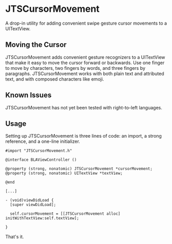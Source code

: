 JTSCursorMovement
=================

A drop-in utility for adding convenient swipe gesture cursor movements to a UITextView.

## Moving the Cursor

JTSCursorMovement adds convenient gesture recognizers to a UITextView that make it easy to move the cursor forward or backwards. Use one finger to move by characters, two fingers by words, and three fingers by paragraphs. JTSCursorMovement works with both plain text and attributed text, and with composed characters like emoji.

## Known Issues

JTSCursorMovement has not yet been tested with right-to-left languages.

## Usage

Setting up JTSCursorMovement is three lines of code: an import, a strong reference, and a one-line initializer.

```objc
#import "JTSCursorMovement.h"

@interface BLAViewController () 

@property (strong, nonatomic) JTSCursorMovement *cursorMovement;
@property (strong, nonatomic) UITextView *textView;

@end

[...]

- (void)viewDidLoad {
  [super viewDidLoad];
  
  self.cursorMovement = [[JTSCursorMovement alloc] initWithTextView:self.textView];
  
}

```

That's it.
